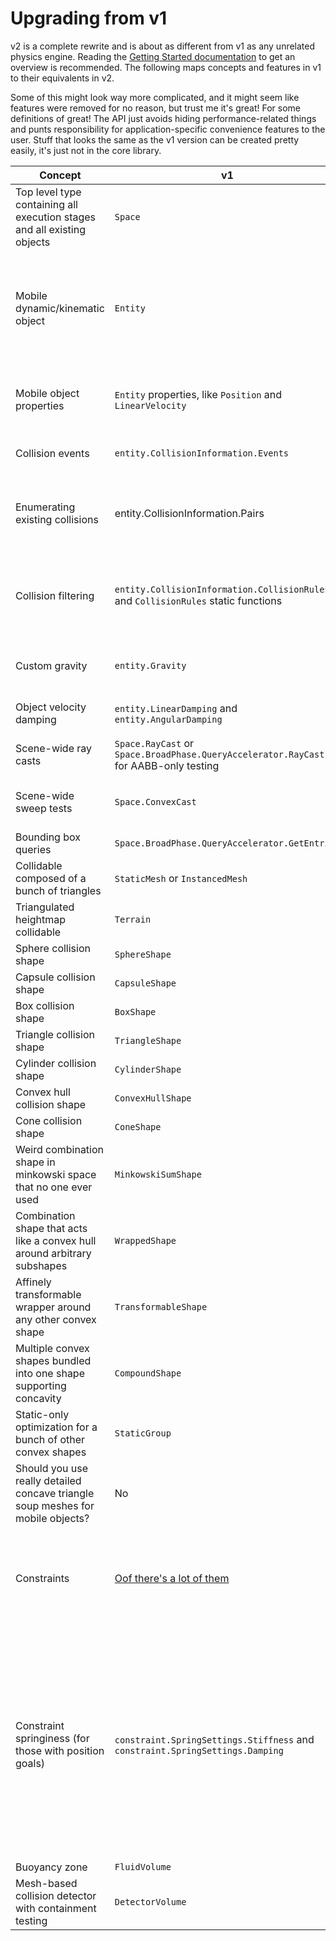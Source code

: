 # Upgrading from v1

v2 is a complete rewrite and is about as different from v1 as any unrelated physics engine. Reading the [Getting Started documentation](GettingStarted.md) to get an overview is recommended. The following maps concepts and features in v1 to their equivalents in v2.

Some of this might look way more complicated, and it might seem like features were removed for no reason, but trust me it's great! For some definitions of great! The API just avoids hiding performance-related things and punts responsibility for application-specific convenience features to the user. Stuff that looks the same as the v1 version can be created pretty easily, it's just not in the core library.

| Concept | v1| v2 |
| --- | --- | --- |
| Top level type containing all execution stages and all existing objects | `Space` | `Simulation` | 
| Mobile dynamic/kinematic object | `Entity` | Body, but there is no `Body` type- see `Simulation.Bodies` to allocate, access, and delete bodies. Creating a body using `Simulation.Bodies.Add` returns a handle that uniquely identifies the body for the duration of its existence, and `Simulation.Bodies.HandleToLocation` finds the current memory location of a body. `BodyReference` can be used to handle lookups for you.|
| Mobile object properties | `Entity` properties, like `Position` and `LinearVelocity` | Create a `BodyReference` from the body handle, then access properties like `Pose` and `Velocity`. Can also manually perform the lookup into the `Simulation.Bodies` sets and their raw property buffers. |
| Collision events | `entity.CollisionInformation.Events` | No out of the box events; [`ContactEventDemo`](../Demos/Demos/ContactEventDemo.cs) shows how to use narrow phase callbacks to create events. |
| Enumerating existing collisions | entity.CollisionInformation.Pairs | Collision data is not explicitly cached anywhere. Narrow phase callbacks can be used to collect collision information. Collision-created contact constraints (and all other connected constraints) can be enumerated using the Constraints body property. |
| Collision filtering | `entity.CollisionInformation.CollisionRules` and `CollisionRules` static functions | `INarrowPhaseCallbacks.AllowContactGeneration` and `INarrowPhaseCallbacks.ConfigureContactManifold` return a boolean that controls whether narrow phase testing and constraint generation should proceed. See [`RagdollDemo`](../Demos/Demos/RagdollDemo.cs) for an example of collision filtering. |
| Custom gravity | `entity.Gravity` | `IPoseIntegratorCallbacks` can be used to implement any form of gravity or other per-body velocity influence. See [PlanetDemo](../Demos/Demos/PlanetDemo.cs) for an example. | 
| Object velocity damping | `entity.LinearDamping` and `entity.AngularDamping` | `IPoseIntegratorCallbacks` again- damping is just a velocity influence. See [DemoCallbacks](../Demos/DemoCallbacks.cs) for an example. |
| Scene-wide ray casts | `Space.RayCast` or `Space.BroadPhase.QueryAccelerator.RayCast` for AABB-only testing | `Simulation.RayCast` or `Simulation.BroadPhase.RayCast` for AABB-only testing |
| Scene-wide sweep tests | `Space.ConvexCast` | `Simulation.Sweep`, which supports angular motion in the sweep as well, or `Simulation.BroadPhase.Sweep` for AABB-only testing |
| Bounding box queries | `Space.BroadPhase.QueryAccelerator.GetEntries` | `Simulation.BroadPhase.GetOverlaps` |
| Collidable composed of a bunch of triangles | `StaticMesh` or `InstancedMesh` | `Mesh` |
| Triangulated heightmap collidable | `Terrain` | There is no dedicated heightmap type at the moment, so just `Mesh` |
| Sphere collision shape | `SphereShape` | `Sphere` |
| Capsule collision shape | `CapsuleShape` | `Capsule` |
| Box collision shape | `BoxShape` | `Box` |
| Triangle collision shape | `TriangleShape` | You can probably guess, `Triangle` |
| Cylinder collision shape | `CylinderShape` | `Cylinder` | 
| Convex hull collision shape | `ConvexHullShape` | `ConvexHull` |
| Cone collision shape | `ConeShape` | N/A- consider a `ConvexHull` approximation |
| Weird combination shape in minkowski space that no one ever used | `MinkowskiSumShape` | N/A- I'd say "consider a `ConvexHull` approximation," but I'm pretty sure no one will ever want to do this |
| Combination shape that acts like a convex hull around arbitrary subshapes | `WrappedShape` | N/A- consider a `ConvexHull` approximation. Not sure if anyone ever used this one either. | 
| Affinely transformable wrapper around any other convex shape | `TransformableShape` | N/A- consider a `ConvexHull` approximation |
| Multiple convex shapes bundled into one shape supporting concavity | `CompoundShape` | `Compound` for shapes with only a few pieces; `BigCompound` for ones that have enough children to benefit from an acceleration structure |
| Static-only optimization for a bunch of other convex shapes | `StaticGroup` | Doesn't exist because it's not necessary; just use `Simulation.Statics.Add` to toss them directly into the simulation. The broad phase can handle it just fine. |
| Should you use really detailed concave triangle soup meshes for mobile objects? | No | Still no! v2 might be way faster than v1, but that doesn't mean you should just throw all those spare cycles right into the garbage can! |
| Constraints | [Oof there's a lot of them](https://github.com/bepu/bepuphysics1/tree/master/BEPUphysics/Constraints) | [Here's another bunch](../BepuPhysics/Constraints); main differences are the addition of a couple of simultaneously solved combos like `Hinge` and `SwivelHinge` which will be more stable than their old `SolverGroup` v1 versions, a couple of new cloth/deformable-helpful constraints, and the removal of questionable constraints like the `EllipseSwingLimit`. |
| Constraint springiness (for those with position goals) | `constraint.SpringSettings.Stiffness` and `constraint.SpringSettings.Damping` | `SpringSettings` set in the constraint description, which contains `Frequency` and `DampingRatio` properties. `Frequency` is the undamped frequency of oscillation of the constraint, and `DampingRatio` is the ratio of the damping to critical damping, 0 being undamped, 1 being critically damped, and higher values being overdamped. Try to avoid using `Frequency` values higher than around half the update rate. That is, if you're updating at 60hz, 30 is a generally stable upper bound for `Frequency`. Higher frequencies in complex constraint configurations may require faster update rates or using the `SubsteppingTimestepper`. Note that, given a mass, frequency, and damping ratio, an equivalent stiffness constant and damping constant can be computed (and vice versa). I should probably add a helper for that at some point. |
| Buoyancy zone | `FluidVolume` | N/A, may show up later in a less bad form |
| Mesh-based collision detector with containment testing | `DetectorVolume` | No support for out of the box containment events, but a `Mesh` and narrow phase callbacks can perform a pretty similar job. |